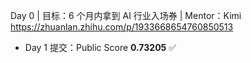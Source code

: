 Day 0 | 目标：6 个月内拿到 AI 行业入场券 | Mentor：Kimi
https://zhuanlan.zhihu.com/p/1933668654760850513
- Day 1 提交：Public Score **0.73205** ✅

